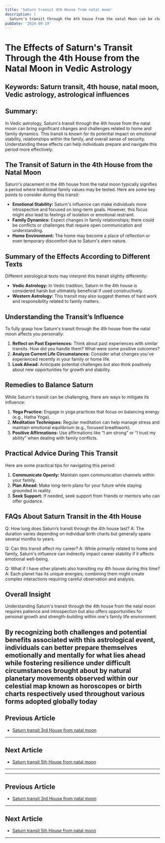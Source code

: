 ```yaml
---
title: 'Saturn transit 4th House from natal moon'
description: |
  Saturn's transit through the 4th house from the natal Moon can be challenging, bringing about separation from loved ones, health issues, and financial losses. This period may also involve mental stress, fear, and obstacles in daily life.
pubDate: '2024-09-19'
---
```


# The Effects of Saturn's Transit Through the 4th House from the Natal Moon in Vedic Astrology

## Keywords: Saturn transit, 4th house, natal moon, Vedic astrology, astrological influences

## Summary:
In Vedic astrology, Saturn's transit through the 4th house from the natal moon can bring significant changes and challenges related to home and family dynamics. This transit is known for its potential impact on emotional stability, relationships within the family, and overall sense of security. Understanding these effects can help individuals prepare and navigate this period more effectively.

## The Transit of Saturn in the 4th House from the Natal Moon

Saturn's placement in the 4th house from the natal moon typically signifies a period where traditional family values may be tested. Here are some key points to consider during this transit:

- **Emotional Stability:** Saturn's influence can make individuals more introspective and focused on long-term goals. However, this focus might also lead to feelings of isolation or emotional restraint.
- **Family Dynamics:** Expect changes in family relationships; there could be conflicts or challenges that require open communication and understanding.
- **Home Environment:** The home may become a place of reflection or even temporary discomfort due to Saturn's stern nature.

## Summary of the Effects According to Different Texts

Different astrological texts may interpret this transit slightly differently:

- **Vedic Astrology:** In Vedic tradition, Saturn in the 4th house is considered harsh but ultimately beneficial if used constructively.
- **Western Astrology:** This transit may also suggest themes of hard work and responsibility related to family matters.

## Understanding the Transit’s Influence

To fully grasp how Saturn's transit through the 4th house from the natal moon affects you personally:

1. **Reflect on Past Experiences:** Think about past experiences with similar transits. How did you handle them? What were some positive outcomes?
2. **Analyze Current Life Circumstances:** Consider what changes you've experienced recently in your family or home life.
3. **Look Ahead:** Anticipate potential challenges but also think positively about new opportunities for growth and stability.

## Remedies to Balance Saturn

While Saturn's transit can be challenging, there are ways to mitigate its influence:

1. **Yoga Practice:** Engage in yoga practices that focus on balancing energy (e.g., Hatha Yoga).
2. **Meditation Techniques:** Regular meditation can help manage stress and maintain emotional equilibrium (e.g., focused breathwork).
3. **Positive Affirmations:** Use affirmations like “I am strong” or “I trust my ability” when dealing with family conflicts.

## Practical Advice During This Transit

Here are some practical tips for navigating this period:

1. **Communicate Openly:** Maintain open communication channels within your family.
2. **Plan Ahead:** Make long-term plans for your future while staying grounded in reality.
3. **Seek Support:** If needed, seek support from friends or mentors who can offer guidance.

## FAQs About Saturn Transit in the 4th House

Q: How long does Saturn’s transit through the 4th house last?
A: The duration varies depending on individual birth charts but generally spans several months to years.

Q: Can this transit affect my career?
A: While primarily related to home and family, Saturn's influence can indirectly impact career stability if it affects emotional well-being.

Q: What if I have other planets also transiting my 4th house during this time?
A: Each planet has its unique energies; combining them might create complex interactions requiring careful observation and analysis.

## Overall Insight

Understanding Saturn's transit through the 4th house from the natal moon requires patience and introspection but also offers opportunities for personal growth and strength-building within one's family life environment.

By recognizing both challenges and potential benefits associated with this astrological event, individuals can better prepare themselves emotionally and mentally for what lies ahead while fostering resilience under difficult circumstances brought about by natural planetary movements observed within our celestial map known as horoscopes or birth charts respectively used throughout various forms adopted globally today
---

## Previous Article
- [Saturn transit 3rd House from natal moon](200703_Saturn_transit_3rd_House_from_natal_moon.md)

---

## Next Article
- [Saturn transit 5th House from natal moon](200705_Saturn_transit_5th_House_from_natal_moon.md)

---
---

## Previous Article
- [Saturn transit 3rd House from natal moon](200703_Saturn_transit_3rd_House_from_natal_moon.md)

---

## Next Article
- [Saturn transit 5th House from natal moon](200705_Saturn_transit_5th_House_from_natal_moon.md)

---
